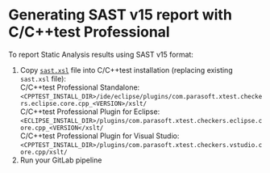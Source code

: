 # Generating SAST v15 report with C/C++test Professional

To report Static Analysis results using SAST v15 format:

1. Copy [`sast.xsl`](https://gitlab.com/parasoft/cpptest-gitlab/-/blob/master/sast/cpptest-professional-sast15/sast.xsl) file into C/C++test installation (replacing existing `sast.xsl` file):  
C/C++test Professional Standalone: `<CPPTEST_INSTALL_DIR>/ide/eclipse/plugins/com.parasoft.xtest.checkers.eclipse.core.cpp_<VERSION>/xslt/`  
C/C++test Professional Plugin for Eclipse: `<ECLIPSE_INSTALL_DIR>/plugins/com.parasoft.xtest.checkers.eclipse.core.cpp_<VERSION</xslt/`  
C/C++test Professional Plugin for Visual Studio: `<CPPTEST_INSTALL_DIR>/plugins/com.parasoft.xtest.checkers.vstudio.core.cpp/xslt/`
2. Run your GitLab pipeline
